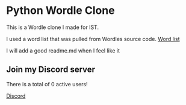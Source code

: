 # Python Wordle Clone

This is a Wordle clone I made for IST.

I used a word list that was pulled from Wordles source code. [Word list](https://github.com/tabatkins/wordle-list)

I will add a good readme.md when I feel like it

## Join my Discord server

There is a total of 0 active users!

[Discord](https://discord.gg/pqAFVCKZhz)
